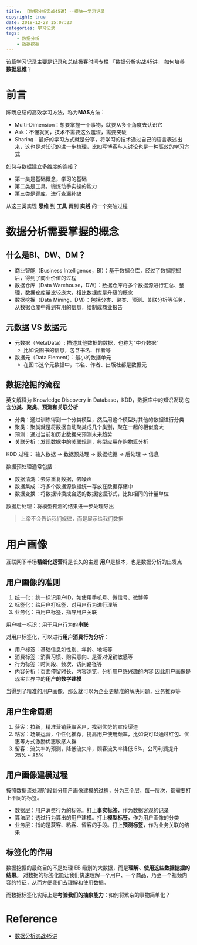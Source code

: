 ```yaml
---
title: 【数据分析实战45讲】--模块一学习记录
copyright: true
date: 2018-12-28 15:07:23
categories: 学习记录
tags:
    - 数据分析
    - 数据挖掘
---
```


该篇学习记录主要是记录和总结极客时间专栏 「数据分析实战45讲」
如何培养 **数据思维**？

<!--more-->

# 前言

陈旸总结的高效学习方法，称为**MAS**方法：
- Multi-Dimension：想要掌握一个事物，就要从多个角度去认识它
- Ask：不懂就问，技术不需要这么羞涩，需要突破
- Sharing：最好的学习方式就是分享，将学习的技术通过自己的语言表述出来，这也是对知识的进一步梳理，比如写博客与人讨论也是一种高效的学习方式

如何与数据建立多维度的连接？
- 第一类是基础概念，学习的基础
- 第二类是工具，锻炼动手实操的能力
- 第三类是题库，进行查漏补缺

从这三类实现 **思维** 到 **工具** 再到 **实践** 的一个突破过程

# 数据分析需要掌握的概念

## 什么是BI、DW、DM？

- 商业智能（Business Intelligence，BI）：基于数据仓库，经过了数据挖掘后，得到了商业价值的过程
- 数据仓库（Data Warehouse，DW）：数据仓库将多个数据源进行汇总、整理，数据仓库量比较庞大，相比数据库是升级的概念
- 数据挖掘（Data Mining，DM）：包括分类、聚类、预测、关联分析等任务，从数据仓库中得到有用的信息，绘制成商业报告

## 元数据 VS 数据元

- 元数据（MetaData）: 描述其他数据的数据，也称为“中介数据”
    - 比如说图书的信息，包含书名、作者等
- 数据元（Data Element）：最小的数据单元
    - 在图书这个元数据中，书名、作者、出版社都是数据元

## 数据挖掘的流程

英文解释为 Knowledge Discovery in Database，KDD，数据库中的知识发现
包含**分类、聚类、预测和关联分析**

- 分类：通过训练得到一个分类模型，然后用这个模型对其他的数据进行分类
- 聚类：聚类就是将数据自动聚类成几个类别，聚在一起的相似度大
- 预测：通过当前和历史数据来预测未来趋势
- 关联分析：发现数据中的关联规则，典型应用在购物篮分析

KDD 过程：
输入数据 -> 数据预处理 -> 数据挖掘 -> 后处理 -> 信息

数据预处理通常包括：
- 数据清洗：去除重复数据，去噪声
- 数据集成：将多个数据源数据统一存放在数据存储中
- 数据变换：将数据转换成合适的数据挖掘形式，比如相同的计量单位

数据后处理：将模型预测的结果进一步处理导出

> 上帝不会告诉我们规律，而是展示给我们数据

# 用户画像

互联网下半场**精细化运营**将是长久的主题
**用户**是根本，也是数据分析的出发点

## 用户画像的准则
1. 统一化：统一标识用户ID，如使用手机号、微信号、微博等
2. 标签化：给用户打标签，对用户行为进行理解
3. 业务化：由用户标签，指导用户关联


用户唯一标识：用于用户行为的**串联**

对用户标签化，可以进行**用户消费行为分析**：
- 用户标签：基础信息如性别、年龄、地域等
- 消费标签：消费习惯、购买意向、是否对促销敏感等
- 行为标签：时间段、频次、访问路径等
- 内容分析：页面停留时长、内容浏览，分析用户感兴趣的内容
因此用户画像是现实世界中的**用户的数学建模**

当得到了精准的用户画像，那么就可以为企业更精准的解决问题，业务推荐等

## 用户生命周期

1. 获客：拉新，精准营销获取客户，找到优势的宣传渠道
2. 粘客：场景运营，个性化推荐，提高用户使用频率，比如说可以通过红包、优惠等方式激励优惠敏感人群
3. 留客：流失率的预测，降低流失率，顾客流失率降低 5%，公司利润提升 25% ~ 85%

## 用户画像建模过程

按照数据流处理阶段划分用户画像建模的过程，分为三个层，每一层次，都需要打上不同的标签。

- 数据层：用户消费行为的标签。打上**事实标签**，作为数据客观的记录
- 算法层：透过行为算出的用户建模。打上**模型标签**，作为用户画像的分类
- 业务层：指的是获客、粘客、留客的手段。打上**预测标签**，作为业务关联的结果

## 标签化的作用

数据挖掘的最终目的不是处理 EB 级别的大数据，而是**理解、使用这些数据挖掘的结果**。
对数据的标签化能让我们快速理解一个用户、一个商品，乃至一个视频内容的特征，从而方便我们去理解和使用数据。

而数据标签化实际上是**考验我们的抽象能力**：如何将繁杂的事物简单化？


# Reference
- [数据分析实战45讲](https://time.geekbang.org/column/article/73248)
